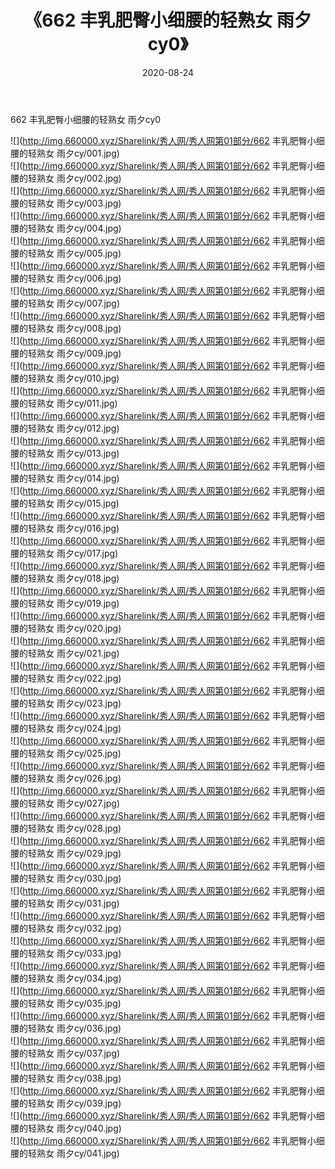 ﻿---
layout: post
title:  《662 丰乳肥臀小细腰的轻熟女 雨夕cy0》
date:   2020-08-24
img: http://img.660000.xyz/Sharelink/秀人网/秀人网第01部分/662 丰乳肥臀小细腰的轻熟女 雨夕cy0/000.jpg
categories: [美女, 清纯, 唯美]
---

662 丰乳肥臀小细腰的轻熟女 雨夕cy0

  ![](http://img.660000.xyz/Sharelink/秀人网/秀人网第01部分/662 丰乳肥臀小细腰的轻熟女 雨夕cy/001.jpg) <br> ![](http://img.660000.xyz/Sharelink/秀人网/秀人网第01部分/662 丰乳肥臀小细腰的轻熟女 雨夕cy/002.jpg) <br> ![](http://img.660000.xyz/Sharelink/秀人网/秀人网第01部分/662 丰乳肥臀小细腰的轻熟女 雨夕cy/003.jpg) <br> ![](http://img.660000.xyz/Sharelink/秀人网/秀人网第01部分/662 丰乳肥臀小细腰的轻熟女 雨夕cy/004.jpg) <br> ![](http://img.660000.xyz/Sharelink/秀人网/秀人网第01部分/662 丰乳肥臀小细腰的轻熟女 雨夕cy/005.jpg) <br> ![](http://img.660000.xyz/Sharelink/秀人网/秀人网第01部分/662 丰乳肥臀小细腰的轻熟女 雨夕cy/006.jpg) <br> ![](http://img.660000.xyz/Sharelink/秀人网/秀人网第01部分/662 丰乳肥臀小细腰的轻熟女 雨夕cy/007.jpg) <br> ![](http://img.660000.xyz/Sharelink/秀人网/秀人网第01部分/662 丰乳肥臀小细腰的轻熟女 雨夕cy/008.jpg) <br> ![](http://img.660000.xyz/Sharelink/秀人网/秀人网第01部分/662 丰乳肥臀小细腰的轻熟女 雨夕cy/009.jpg) <br> ![](http://img.660000.xyz/Sharelink/秀人网/秀人网第01部分/662 丰乳肥臀小细腰的轻熟女 雨夕cy/010.jpg) <br> ![](http://img.660000.xyz/Sharelink/秀人网/秀人网第01部分/662 丰乳肥臀小细腰的轻熟女 雨夕cy/011.jpg) <br> ![](http://img.660000.xyz/Sharelink/秀人网/秀人网第01部分/662 丰乳肥臀小细腰的轻熟女 雨夕cy/012.jpg) <br> ![](http://img.660000.xyz/Sharelink/秀人网/秀人网第01部分/662 丰乳肥臀小细腰的轻熟女 雨夕cy/013.jpg) <br> ![](http://img.660000.xyz/Sharelink/秀人网/秀人网第01部分/662 丰乳肥臀小细腰的轻熟女 雨夕cy/014.jpg) <br> ![](http://img.660000.xyz/Sharelink/秀人网/秀人网第01部分/662 丰乳肥臀小细腰的轻熟女 雨夕cy/015.jpg) <br> ![](http://img.660000.xyz/Sharelink/秀人网/秀人网第01部分/662 丰乳肥臀小细腰的轻熟女 雨夕cy/016.jpg) <br> ![](http://img.660000.xyz/Sharelink/秀人网/秀人网第01部分/662 丰乳肥臀小细腰的轻熟女 雨夕cy/017.jpg) <br> ![](http://img.660000.xyz/Sharelink/秀人网/秀人网第01部分/662 丰乳肥臀小细腰的轻熟女 雨夕cy/018.jpg) <br> ![](http://img.660000.xyz/Sharelink/秀人网/秀人网第01部分/662 丰乳肥臀小细腰的轻熟女 雨夕cy/019.jpg) <br> ![](http://img.660000.xyz/Sharelink/秀人网/秀人网第01部分/662 丰乳肥臀小细腰的轻熟女 雨夕cy/020.jpg) <br> ![](http://img.660000.xyz/Sharelink/秀人网/秀人网第01部分/662 丰乳肥臀小细腰的轻熟女 雨夕cy/021.jpg) <br> ![](http://img.660000.xyz/Sharelink/秀人网/秀人网第01部分/662 丰乳肥臀小细腰的轻熟女 雨夕cy/022.jpg) <br> ![](http://img.660000.xyz/Sharelink/秀人网/秀人网第01部分/662 丰乳肥臀小细腰的轻熟女 雨夕cy/023.jpg) <br> ![](http://img.660000.xyz/Sharelink/秀人网/秀人网第01部分/662 丰乳肥臀小细腰的轻熟女 雨夕cy/024.jpg) <br> ![](http://img.660000.xyz/Sharelink/秀人网/秀人网第01部分/662 丰乳肥臀小细腰的轻熟女 雨夕cy/025.jpg) <br> ![](http://img.660000.xyz/Sharelink/秀人网/秀人网第01部分/662 丰乳肥臀小细腰的轻熟女 雨夕cy/026.jpg) <br> ![](http://img.660000.xyz/Sharelink/秀人网/秀人网第01部分/662 丰乳肥臀小细腰的轻熟女 雨夕cy/027.jpg) <br> ![](http://img.660000.xyz/Sharelink/秀人网/秀人网第01部分/662 丰乳肥臀小细腰的轻熟女 雨夕cy/028.jpg) <br> ![](http://img.660000.xyz/Sharelink/秀人网/秀人网第01部分/662 丰乳肥臀小细腰的轻熟女 雨夕cy/029.jpg) <br> ![](http://img.660000.xyz/Sharelink/秀人网/秀人网第01部分/662 丰乳肥臀小细腰的轻熟女 雨夕cy/030.jpg) <br> ![](http://img.660000.xyz/Sharelink/秀人网/秀人网第01部分/662 丰乳肥臀小细腰的轻熟女 雨夕cy/031.jpg) <br> ![](http://img.660000.xyz/Sharelink/秀人网/秀人网第01部分/662 丰乳肥臀小细腰的轻熟女 雨夕cy/032.jpg) <br> ![](http://img.660000.xyz/Sharelink/秀人网/秀人网第01部分/662 丰乳肥臀小细腰的轻熟女 雨夕cy/033.jpg) <br> ![](http://img.660000.xyz/Sharelink/秀人网/秀人网第01部分/662 丰乳肥臀小细腰的轻熟女 雨夕cy/034.jpg) <br> ![](http://img.660000.xyz/Sharelink/秀人网/秀人网第01部分/662 丰乳肥臀小细腰的轻熟女 雨夕cy/035.jpg) <br> ![](http://img.660000.xyz/Sharelink/秀人网/秀人网第01部分/662 丰乳肥臀小细腰的轻熟女 雨夕cy/036.jpg) <br> ![](http://img.660000.xyz/Sharelink/秀人网/秀人网第01部分/662 丰乳肥臀小细腰的轻熟女 雨夕cy/037.jpg) <br> ![](http://img.660000.xyz/Sharelink/秀人网/秀人网第01部分/662 丰乳肥臀小细腰的轻熟女 雨夕cy/038.jpg) <br> ![](http://img.660000.xyz/Sharelink/秀人网/秀人网第01部分/662 丰乳肥臀小细腰的轻熟女 雨夕cy/039.jpg) <br> ![](http://img.660000.xyz/Sharelink/秀人网/秀人网第01部分/662 丰乳肥臀小细腰的轻熟女 雨夕cy/040.jpg) <br> ![](http://img.660000.xyz/Sharelink/秀人网/秀人网第01部分/662 丰乳肥臀小细腰的轻熟女 雨夕cy/041.jpg) <br>